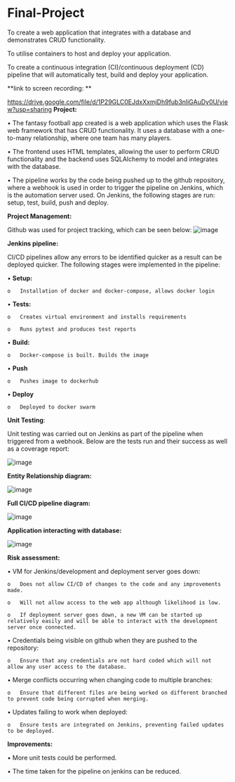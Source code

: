 # Final-Project
To create a web application that integrates with a database and demonstrates CRUD functionality.

To utilise containers to host and deploy your application.

To create a continuous integration (CI)/continuous deployment (CD) pipeline that will automatically test, build and deploy your application.

**link to screen recording: **

https://drive.google.com/file/d/1P29GLC0EJdxXxmjDh9fub3nliGAuDy0U/view?usp=sharing
**Project:**

•	The fantasy football app created is a web application which uses the Flask web framework that has CRUD functionality. It uses a database with a one-to-many relationship, where one team has many players.

•	The frontend uses HTML templates, allowing the user to perform CRUD functionality and the backend uses SQLAlchemy to model and integrates with the database.

•	The pipeline works by the code being pushed up to the github repository, where a webhook is used in order to trigger the pipeline on Jenkins, which is the automation server used. On Jenkins, the following stages are run: setup, test, build, push and deploy. 

**Project Management:**

Github was used for project tracking, which can be seen below:
![image](https://user-images.githubusercontent.com/93129113/147976227-83969d37-bff4-47c4-9b7d-f3cb77ab058c.png)

**Jenkins pipeline:**

CI/CD pipelines allow any errors to be identified quicker as a result can be deployed quicker. The following stages were implemented in the pipeline:

•	**Setup:**

    o	Installation of docker and docker-compose, allows docker login
•	**Tests:**

    o	Creates virtual environment and installs requirements
    
    o	Runs pytest and produces test reports
    
•	**Build:**

    o	Docker-compose is built. Builds the image    
    
•	**Push**

    o	Pushes image to dockerhub	
    
•	**Deploy**

    o	Deployed to docker swarm
    
**Unit Testing**:

Unit testing was carried out on Jenkins as part of the pipeline when triggered from a webhook. Below are the tests run and their success as well as a coverage report:

![image](https://user-images.githubusercontent.com/93129113/147976002-704ceb07-a7a2-47ac-9f9d-8151957d8787.png)

**Entity Relationship diagram:**


![image](https://user-images.githubusercontent.com/93129113/147976108-9de7d4ba-1604-4181-b4d9-7737e0ed7dba.png)

**Full CI/CD pipeline diagram:**

![image](https://user-images.githubusercontent.com/93129113/147976137-89193786-086a-4350-86ac-579d0c5d863b.png)


**Application interacting with database:**

![image](https://user-images.githubusercontent.com/93129113/147976173-807518a7-0699-4ed2-bac5-f82ef3a0cb13.png)




**Risk assessment:**


•	VM for Jenkins/development and deployment server goes down:

    o	Does not allow CI/CD of changes to the code and any improvements made.
    
    o	Will not allow access to the web app although likelihood is low.
    
    o	If deployment server goes down, a new VM can be started up relatively easily and will be able to interact with the development server once connected.
    
•	Credentials being visible on github when they are pushed to the repository:

    o	Ensure that any credentials are not hard coded which will not allow any user access to the database.
    
•	Merge conflicts occurring when changing code to multiple branches:

    o	Ensure that different files are being worked on different branched to prevent code being corrupted when merging.
    
•	Updates failing to work when deployed:

    o	Ensure tests are integrated on Jenkins, preventing failed updates to be deployed.
    

**Improvements:**

•	More unit tests could be performed.

•	The time taken for the pipeline on jenkins can be reduced.
